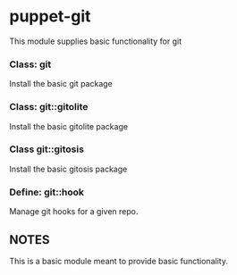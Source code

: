 puppet-git
==========

This module supplies basic functionality for git

### Class: git

Install the basic git package

### Class: git::gitolite

Install the basic gitolite package

### Class git::gitosis

Install the basic gitosis package

### Define: git::hook

Manage git hooks for a given repo.

NOTES
-----

This is a basic module meant to provide basic functionality.

